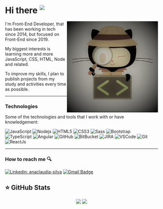 
# Hi there  <img src="https://media.giphy.com/media/ehC4SqtNcEeLAiu66w/giphy.gif" width="50" align="top">

<img src="https://github.com/anaclaudiasilva/anaclaudiasilva/blob/main/images/Github-searching.png" align="right" height="300" width="300">

I'm Front-End Developer, that has been working in tech since 2014, but focused on Front-End since 2019.

My biggest interests is learning more and more JavaScript, CSS, HTML, Node and related.

To improve my skills, I plan to publish projects from my study and activities every time as possible.

---

### Technologies

Some of the technologies and tools that I work with or have knowledgement:

![JavaScript](https://img.shields.io/badge/-JavaScript-black?style=flat-square&logo=javascript) ![Nodejs](https://img.shields.io/badge/-Nodejs-339933?style=flat-square&logo=Node.js&logoColor=white) ![HTML5](https://img.shields.io/badge/-HTML5-E34F26?style=flat-square&logo=html5&logoColor=white) ![CSS3](https://img.shields.io/badge/-CSS3-1572B6?style=flat-square&logo=css3) ![Sass](https://img.shields.io/badge/-Sass-CC6699?style=flat-square&logo=sass&logoColor=white) ![Bootstrap](https://img.shields.io/badge/-Bootstrap-563D7C?style=flat-square&logo=bootstrap)
  ![TypeScript](https://img.shields.io/badge/-TypeScript-007ACC?style=flat-square&logo=typescript) ![Angular](https://img.shields.io/badge/-Angular-DD0031?style=flat-square&logo=angular) ![GitHub](https://img.shields.io/badge/-GitHub-181717?style=flat-square&logo=github) ![BitBucket](https://img.shields.io/badge/-BitBucket-darkblue?style=flat-square&logo=bitbucket) ![JIRA](https://img.shields.io/badge/-JIRA-0052CC?style=flat-square&logo=jira) ![VSCode](https://img.shields.io/badge/-VSCode-007ACC?style=flat-square&logo=visual-studio-code&logoColor=white) ![Git](https://img.shields.io/badge/-Git-black?style=flat-square&logo=git) ![ReactJs](https://img.shields.io/badge/-ReactJs-black?logo=react&logoColor=61DAFB)
  
---

### How to reach me 🔍
[![Linkedin: anaclaudia-silva](https://img.shields.io/badge/-Linkedin-blue?style=flat-square&logo=Linkedin&logoColor=white&link=https://www.linkedin.com/in/anaclaudia-silva/)](https://www.linkedin.com/in/anaclaudia-silva/)     [![Gmail Badge](https://img.shields.io/badge/-claudia.2412.acu@gmail.com-c14438?style=flat-square&logo=Gmail&logoColor=white&link=mailto:claudia.2412.acu@gmail.com)](mailto:claudia.2412.acu@gmail.com)

## ⭐ GitHub Stats

<p align="center">
  <img src="https://github-readme-stats.vercel.app/api?username=anaclaudiasilva&show_icons=true&theme=tokyonight&line_height=27">
  <img src="https://github-readme-stats.vercel.app/api/top-langs/?username=anaclaudiasilva&layout=compact&card_height=200&include_all_commits&theme=radical">
</p>
